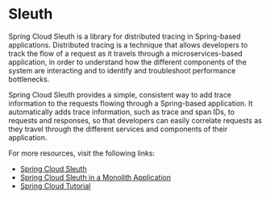 # Sleuth

Spring Cloud Sleuth is a library for distributed tracing in Spring-based applications. Distributed tracing is a technique that allows developers to track the flow of a request as it travels through a microservices-based application, in order to understand how the different components of the system are interacting and to identify and troubleshoot performance bottlenecks.

Spring Cloud Sleuth provides a simple, consistent way to add trace information to the requests flowing through a Spring-based application. It automatically adds trace information, such as trace and span IDs, to requests and responses, so that developers can easily correlate requests as they travel through the different services and components of their application.

For more resources, visit the following links:

- [Spring Cloud Sleuth](https://spring.io/projects/spring-cloud-sleuth)
- [Spring Cloud Sleuth in a Monolith Application](https://www.baeldung.com/spring-cloud-sleuth-single-application)
- [Spring Cloud Tutorial](https://www.javainuse.com/spring/cloud-sleuth)



